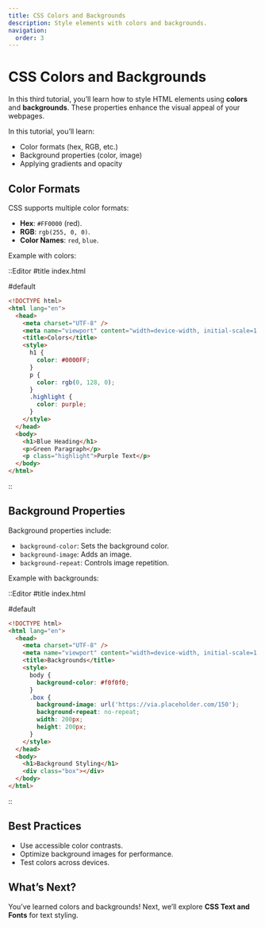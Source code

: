 ```yaml
---
title: CSS Colors and Backgrounds
description: Style elements with colors and backgrounds.
navigation:
  order: 3
---
```


# CSS Colors and Backgrounds

In this third tutorial, you’ll learn how to style HTML elements using **colors** and **backgrounds**. These properties enhance the visual appeal of your webpages.

In this tutorial, you’ll learn:
- Color formats (hex, RGB, etc.)
- Background properties (color, image)
- Applying gradients and opacity

## Color Formats

CSS supports multiple color formats:
- **Hex**: `#FF0000` (red).
- **RGB**: `rgb(255, 0, 0)`.
- **Color Names**: `red`, `blue`.

Example with colors:

::Editor
#title
index.html

#default
```html
<!DOCTYPE html>
<html lang="en">
  <head>
    <meta charset="UTF-8" />
    <meta name="viewport" content="width=device-width, initial-scale=1.0" />
    <title>Colors</title>
    <style>
      h1 {
        color: #0000FF;
      }
      p {
        color: rgb(0, 128, 0);
      }
      .highlight {
        color: purple;
      }
    </style>
  </head>
  <body>
    <h1>Blue Heading</h1>
    <p>Green Paragraph</p>
    <p class="highlight">Purple Text</p>
  </body>
</html>
```
::

## Background Properties

Background properties include:
- `background-color`: Sets the background color.
- `background-image`: Adds an image.
- `background-repeat`: Controls image repetition.

Example with backgrounds:

::Editor
#title
index.html

#default
```html
<!DOCTYPE html>
<html lang="en">
  <head>
    <meta charset="UTF-8" />
    <meta name="viewport" content="width=device-width, initial-scale=1.0" />
    <title>Backgrounds</title>
    <style>
      body {
        background-color: #f0f0f0;
      }
      .box {
        background-image: url('https://via.placeholder.com/150');
        background-repeat: no-repeat;
        width: 200px;
        height: 200px;
      }
    </style>
  </head>
  <body>
    <h1>Background Styling</h1>
    <div class="box"></div>
  </body>
</html>
```
::

## Best Practices
- Use accessible color contrasts.
- Optimize background images for performance.
- Test colors across devices.

## What’s Next?

You’ve learned colors and backgrounds! Next, we’ll explore **CSS Text and Fonts** for text styling.